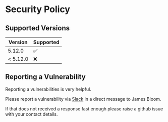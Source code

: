 # Security Policy

## Supported Versions

| Version  | Supported          |
| -------  | ------------------ |
| 5.12.0   | :white_check_mark: |
| < 5.12.0 | :x:                |

## Reporting a Vulnerability

Reporting a vulnerabilities is very helpful.

Please report a vulnerability via <a href="https://join-mock-server-slack.herokuapp.com" target="_blank">Slack</a> in a direct message to James Bloom.

If that does not received a response fast enough please raise a github issue with your contact details.
